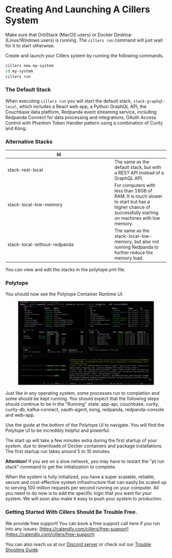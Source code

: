# Creating And Launching A Cillers System

Make sure that OrbStack (MacOS users) or Docker Desktop (Linux/Windows users) is running. The `cillers run` command will just wait for it to start otherwise.&#x20;

Create and launch your Cillers system by running the following commands.

```bash
cillers new my-system
cd my-system
cillers run
```

### The Default Stack

When executing `cillers run` you will start the default stack, `stack-graphql-local`, which includes a React web app, a Python GraphQL API, the Couchbase data platform, Redpanda event streaming service, including Redpanda Connect for data processing and integrations, OAuth Access Control with Phantom Token Handler pattern using a combination of Curity and Kong.&#x20;

### Alternative Stacks

<table><thead><tr><th width="320">Id</th><th></th></tr></thead><tbody><tr><td>stack-rest-local</td><td>The same as the default stack, but with a REST API instead of a GraphQL API.</td></tr><tr><td>stack-local-low-memory</td><td>For computers with less than 16GB of RAM. It is much slower to start but has a higher chance of successfully starting on machines with low memory. </td></tr><tr><td>stack-local-without-redpanda</td><td>The same as the stack-local-low-memory, but also not running Redpanda to further reduce the memory load. </td></tr></tbody></table>

You can view and edit the stacks in the polytope.yml file.&#x20;

### Polytope

You should now see the Polytope Container Runtime UI.

<figure><img src="../.gitbook/assets/image (10).png" alt=""><figcaption></figcaption></figure>

Just like in any operating system, some processes run to completion and some should be kept running. You should expect that the following steps should continue to be in the "Running" state: app-api, couchbase, curity, curity-db, kafka-connect, oauth-agent, kong, redpanda, redpanda-console and web-app.&#x20;

Use the guide at the bottom of the Polytope UI to navigate. You will find the Polytope UI to be incredibly helpful and powerful.&#x20;

The start up will take a few minutes extra during the first startup of your system, due to downloads of Docker containers and package installations. The first startup run takes around 5 to 10 minutes.&#x20;

**Attention!** If you are on a slow network, you may have to restart the "pt run stack" command to get the initialization to complete.&#x20;

When the system is fully initialized, you have a super scalable, reliable, secure and cost-effective system infrastructure that can easily be scaled up to serving 100 million requests per second running on your computer. All you need to do now is to add the specific logic that you want for your system. We will soon also make it easy to push your system to production.&#x20;

### Getting Started With Cillers Should Be Trouble Free.

We provide free support! You can book a free support call here if you run into any issues: [https://calendly.com/cillers/free-support](https://calendly.com/cillers/free-support)

You can also reach us at our [Discord server](https://discord.gg/awFYddKwCw) or check out our [Trouble Shooting Guide](trouble-shooting.md).&#x20;



